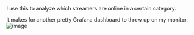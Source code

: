 I use this to analyze which streamers are online in a certain category.

It makes for another pretty Grafana dashboard to throw up on my monitor:
![image](https://github.com/lazaroblanc/twitch-prom-exporter/assets/40198445/ec3a294f-fbea-48f2-972f-ba9e26fa7f7e)
